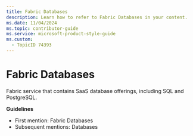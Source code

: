 ```yaml
---
title: Fabric Databases
description: Learn how to refer to Fabric Databases in your content.
ms.date: 11/04/2024
ms.topic: contributor-guide
ms.service: microsoft-product-style-guide
ms.custom:
  - TopicID 74393
---
```



# Fabric Databases

Fabric service that contains SaaS database offerings, including SQL and PostgreSQL.

**Guidelines**

- First mention: Fabric Databases  
- Subsequent mentions: Databases


